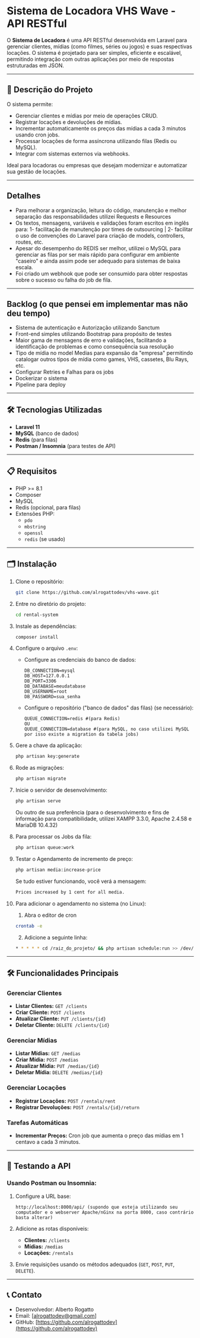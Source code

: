 # Sistema de Locadora VHS Wave - API RESTful

O **Sistema de Locadora** é uma API RESTful desenvolvida em Laravel para gerenciar clientes, mídias (como filmes, séries ou jogos) e suas respectivas locações. O sistema é projetado para ser simples, eficiente e escalável, permitindo integração com outras aplicações por meio de respostas estruturadas em JSON.

---

## 🚀 **Descrição do Projeto**

O sistema permite:
- Gerenciar clientes e mídias por meio de operações CRUD.
- Registrar locações e devoluções de mídias.
- Incrementar automaticamente os preços das mídias a cada 3 minutos usando cron jobs.
- Processar locações de forma assíncrona utilizando filas (Redis ou MySQL).
- Integrar com sistemas externos via webhooks.

Ideal para locadoras ou empresas que desejam modernizar e automatizar sua gestão de locações.

---

## Detalhes
- Para melhorar a organização, leitura do código, manutenção e melhor separação das responsabilidades utilizei Requests e Resources 
- Os textos, mensagens, variáveis e validações foram escritos em inglês para: 1- facilitação de manutenção por times de outsourcing | 2- facilitar o uso de convenções do Laravel para criação de models, controllers, routes, etc.
- Apesar do desempenho do REDIS ser melhor, utilizei o MySQL para gerenciar as filas por ser mais rápido para configurar em ambiente "caseiro" e ainda assim pode ser adequado para sistemas de baixa escala.
- Foi criado um webhook que pode ser consumido para obter respostas sobre o sucesso ou falha do job de fila.

---

## Backlog (o que pensei em implementar mas não deu tempo)
- Sistema de autenticação e Autorização utilizando Sanctum
- Front-end simples utilizando Bootstrap para propósito de testes
- Maior gama de mensagens de erro e validações, facilitando a identificação de problemas e como consequência sua resolução
- Tipo de mídia no model Medias para expansão da "empresa" permitindo catalogar outros tipos de mídia como games, VHS, cassetes, Blu Rays, etc.
- Configurar Retries e Falhas para os jobs
- Dockerizar o sistema
- Pipeline para deploy
---

## 🛠️ **Tecnologias Utilizadas**

- **Laravel 11**
- **MySQL** (banco de dados)
- **Redis** (para filas)
- **Postman / Insomnia** (para testes de API)

---

## 📋 **Requisitos**

- PHP >= 8.1
- Composer
- MySQL
- Redis (opcional, para filas)
- Extensões PHP:
  - `pdo`
  - `mbstring`
  - `openssl`
  - `redis` (se usado)

---

## 🗂️ **Instalação**

1. Clone o repositório:
   ```bash
   git clone https://github.com/alrogattodev/vhs-wave.git
   ```

2. Entre no diretório do projeto:
   ```bash
   cd rental-system
   ```

3. Instale as dependências:
   ```bash
   composer install
   ```

4. Configure o arquivo `.env`:
   - Configure as credenciais do banco de dados:
     ```env
     DB_CONNECTION=mysql
     DB_HOST=127.0.0.1
     DB_PORT=3306
     DB_DATABASE=meudatabase
     DB_USERNAME=root
     DB_PASSWORD=sua_senha
     ```
   - Configure o repositório ("banco de dados" das filas) (se necessário):
     ```env
     QUEUE_CONNECTION=redis #(para Redis)
     OU
     QUEUE_CONNECTION=database #(para MySQL, no caso utilizei MySQL por isso existe a migration da tabela jobs)
     ```

5. Gere a chave da aplicação:
   ```bash
   php artisan key:generate
   ```

6. Rode as migrações:
   ```bash
   php artisan migrate
   ```

7. Inicie o servidor de desenvolvimento:
   ```bash
   php artisan serve 
   ```
   Ou outro de sua preferência (para o desenvolvimento e fins de informação para compatibilidade, utilizei XAMPP 3.3.0, Apache 2.4.58 e MariaDB 10.4.32)

8. Para processar os Jobs da fila: 
    ```bash
    php artisan queue:work
    ```
9. Testar o Agendamento de incremento de preço:
    ```bash
    php artisan media:increase-price
    ```
    Se tudo estiver funcionando, você verá a mensagem:
    ```bash
    Prices increased by 1 cent for all media.
    ```
10. Para adicionar o agendamento no sistema (no Linux): 
    1. Abra o editor de cron
    ```bash
    crontab -e
    ```
    2. Adicione a seguinte linha:
    ```bash
    * * * * * cd /raiz_do_projeto/ && php artisan schedule:run >> /dev/null 2>&1
    ```


---

## 🛠️ **Funcionalidades Principais**

### **Gerenciar Clientes**
- **Listar Clientes:** `GET /clients`
- **Criar Cliente:** `POST /clients`
- **Atualizar Cliente:** `PUT /clients/{id}`
- **Deletar Cliente:** `DELETE /clients/{id}`

### **Gerenciar Mídias**
- **Listar Mídias:** `GET /medias`
- **Criar Mídia:** `POST /medias`
- **Atualizar Mídia:** `PUT /medias/{id}`
- **Deletar Mídia:** `DELETE /medias/{id}`

### **Gerenciar Locações**
- **Registrar Locações:** `POST /rentals/rent`
- **Registrar Devoluções:** `POST /rentals/{id}/return`

### **Tarefas Automáticas**
- **Incrementar Preços:** Cron job que aumenta o preço das mídias em 1 centavo a cada 3 minutos.

---

## 🔧 **Testando a API**

### Usando Postman ou Insomnia:
1. Configure a URL base:
   ```plaintext
   http://localhost:8000/api/ (supondo que esteja utilizando seu computador e o webserver Apache/nGinx na porta 8000, caso contrário basta alterar)
   ```

2. Adicione as rotas disponíveis:
   - **Clientes:** `/clients`
   - **Mídias:** `/medias`
   - **Locações:** `/rentals`

3. Envie requisições usando os métodos adequados (`GET`, `POST`, `PUT`, `DELETE`).

---

## 📞 **Contato**

- Desenvolvedor: Alberto Rogatto
- Email: [alrogattodev@gmail.com]
- GitHub: [https://github.com/alrogattodev](https://github.com/alrogattodev)

